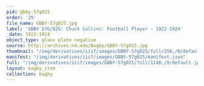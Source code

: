 ```yaml
---
pid: gbby-57g025
order: '25'
file_name: GBBY-57g025.jpg
label: 'GBBY 57G/025: Chuck Collins: Football Player - 1922-1924'
_date: 1922-1924
object_type: glass plate negative
source: http://archives.nd.edu/Bagby/GBBY-57g025.jpg
thumbnail: "/img/derivatives/iiif/images/GBBY-57g025/full/250,/0/default.jpg"
manifest: "/img/derivatives/iiif/images/GBBY-57g025/manifest.json"
full: "/img/derivatives/iiif/images/GBBY-57g025/full/1140,/0/default.jpg"
layout: bagby_item
collection: bagby
---
```

